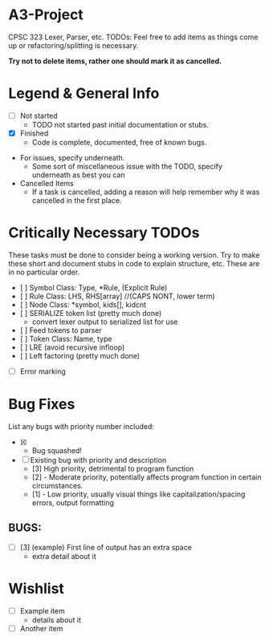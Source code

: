# A3-Project
CPSC 323 Lexer, Parser, etc.
TODOs:
Feel free to add items as things come up or refactoring/splitting is necessary.

**Try not to delete items, rather one should mark it as cancelled.**


# Legend & General Info
- [ ] Not started
  - TODO not started past initial documentation or stubs.
- [x] Finished
  - Code is complete, documented, free of known bugs.

- For issues, specify underneath.
  * Some sort of miscellaneous issue with the TODO, specify underneath as best you can
- Cancelled Items
  * If a task is cancelled, adding a reason will help remember why it was cancelled in the first place.



# Critically Necessary TODOs
These tasks must be done to consider being a working version. Try to make these short and document stubs in code to explain structure, etc. These are in no particular order.

- [ ] Symbol Class: Type, \*Rule, (Explicit Rule)
- [ ] Rule Class: LHS, RHS[array] //(CAPS NONT, lower term)
- [ ] Node Class: \*symbol, kids[], kidcnt
- [ ] SERIALIZE token list (pretty much done)
  - convert lexer output to serialized list for use
- [ ] Feed tokens to parser
- [ ] Token Class: Name, type
- [ ] LRE (avoid recursive infloop)
- [ ] Left factoring (pretty much done)
- [ ] Error marking



# Bug Fixes
List any bugs with priority number included:

- [x] - Bug squashed!
- [ ] Existing bug with priority and description
  * [3] High priority, detrimental to program function
  * [2] - Moderate priority, potentially affects program function in certain circumstances.
  * [1] - Low priority, usually visual things like capitalization/spacing errors, output formatting


## BUGS:
- [ ] [3] (example) First line of output has an extra space
  - extra detail about it


# Wishlist
- [ ] Example item
  - details about it
- [ ] Another item
